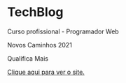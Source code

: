 <h1>TechBlog</h1>
<p>Curso profissional - Programador Web</p>
<p>Novos Caminhos 2021</p>
<p>Qualifica Mais</p>
<p><a href="https://techblogbr.netlify.app/">Clique aqui para ver o site.</a></p>
